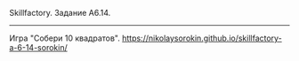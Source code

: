 Skillfactory. Задание А6.14.
***
Игра "Собери 10 квадратов". https://nikolaysorokin.github.io/skillfactory-a-6-14-sorokin/
